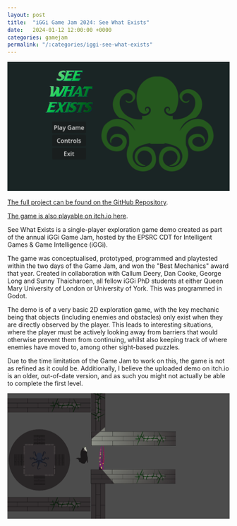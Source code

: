 ```yaml
---
layout: post
title:  "iGGi Game Jam 2024: See What Exists"
date:   2024-01-12 12:00:00 +0000
categories: gamejam
permalink: "/:categories/iggi-see-what-exists"
---
```


![gameplay](../img/See_What_Exists_1.png "The main menu of the game.")

[The full project can be found on the GitHub Repository][github].

[The game is also playable on itch.io here][itch].

See What Exists is a single-player exploration game demo created as part of the annual iGGi Game Jam, hosted by the EPSRC CDT for Intelligent Games & Game Intelligence (iGGi).

The game was conceptualised, prototyped, programmed and playtested within the two days of the Game Jam, and won the "Best Mechanics" award that year. Created in collaboration with Callum Deery, Dan Cooke, George Long and Sunny Thaicharoen, all fellow iGGi PhD students at either Queen Mary University of London or University of York. This was programmed in Godot.

The demo is of a very basic 2D exploration game, with the key mechanic being that objects (including enemies and obstacles) only exist when they are directly observed by the player. This leads to interesting situations, where the player must be actively looking away from barriers that would otherwise prevent them from continuing, whilst also keeping track of where enemies have moved to, among other sight-based puzzles.

Due to the time limitation of the Game Jam to work on this, the game is not as refined as it could be. Additionally, I believe the uploaded demo on itch.io is an older, out-of-date version, and as such you might not actually be able to complete the first level.

![gameplay](../img/See_What_Exists_2.png "An example screenshot of gameplay.")



[itch]: https://cfdj.itch.io/see-what-exists
[github]: https://github.com/longhousedev/gamejam2024
